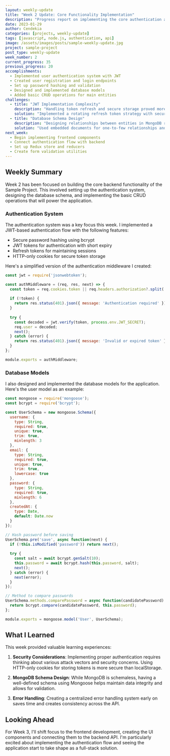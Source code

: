 ```yaml
---
layout: weekly-update
title: "Week 2 Update: Core Functionality Implementation"
description: "Progress report on implementing the core authentication and CRUD operations"
date: 2023-01-29
author: Cendekia
categories: [projects, weekly-update]
tags: [javascript, node.js, authentication, api]
image: /assets/images/posts/sample-weekly-update.jpg
project: sample-project
post_type: weekly-update
week_number: 2
current_progress: 35
previous_progress: 20
accomplishments:
  - Implemented user authentication system with JWT
  - Created user registration and login endpoints
  - Set up password hashing and validation
  - Designed and implemented database models
  - Added basic CRUD operations for main entities
challenges:
  - title: "JWT Implementation Complexity"
    description: "Handling token refresh and secure storage proved more complex than anticipated."
    solution: "Implemented a rotating refresh token strategy with secure HTTP-only cookies for better security."
  - title: "Database Schema Design"
    description: "Designing relationships between entities in MongoDB required careful consideration."
    solution: "Used embedded documents for one-to-few relationships and references for one-to-many relationships."
next_week:
  - Begin implementing frontend components
  - Connect authentication flow with backend
  - Set up Redux store and reducers
  - Create form validation utilities
---
```


## Weekly Summary

Week 2 has been focused on building the core backend functionality of the Sample Project. This involved setting up the authentication system, designing the database schema, and implementing the basic CRUD operations that will power the application.

### Authentication System

The authentication system was a key focus this week. I implemented a JWT-based authentication flow with the following features:

- Secure password hashing using bcrypt
- JWT tokens for authentication with short expiry
- Refresh tokens for maintaining sessions
- HTTP-only cookies for secure token storage

Here's a simplified version of the authentication middleware I created:

```javascript
const jwt = require('jsonwebtoken');

const authMiddleware = (req, res, next) => {
  const token = req.cookies.token || req.headers.authorization?.split(' ')[1];
  
  if (!token) {
    return res.status(401).json({ message: 'Authentication required' });
  }
  
  try {
    const decoded = jwt.verify(token, process.env.JWT_SECRET);
    req.user = decoded;
    next();
  } catch (error) {
    return res.status(401).json({ message: 'Invalid or expired token' });
  }
};

module.exports = authMiddleware;
```

### Database Models

I also designed and implemented the database models for the application. Here's the user model as an example:

```javascript
const mongoose = require('mongoose');
const bcrypt = require('bcrypt');

const UserSchema = new mongoose.Schema({
  username: {
    type: String,
    required: true,
    unique: true,
    trim: true,
    minlength: 3
  },
  email: {
    type: String,
    required: true,
    unique: true,
    trim: true,
    lowercase: true
  },
  password: {
    type: String,
    required: true,
    minlength: 6
  },
  createdAt: {
    type: Date,
    default: Date.now
  }
});

// Hash password before saving
UserSchema.pre('save', async function(next) {
  if (!this.isModified('password')) return next();
  
  try {
    const salt = await bcrypt.genSalt(10);
    this.password = await bcrypt.hash(this.password, salt);
    next();
  } catch (error) {
    next(error);
  }
});

// Method to compare passwords
UserSchema.methods.comparePassword = async function(candidatePassword) {
  return bcrypt.compare(candidatePassword, this.password);
};

module.exports = mongoose.model('User', UserSchema);
```

## What I Learned

This week provided valuable learning experiences:

1. **Security Considerations**: Implementing proper authentication requires thinking about various attack vectors and security concerns. Using HTTP-only cookies for storing tokens is more secure than localStorage.

2. **MongoDB Schema Design**: While MongoDB is schemaless, having a well-defined schema using Mongoose helps maintain data integrity and allows for validation.

3. **Error Handling**: Creating a centralized error handling system early on saves time and creates consistency across the API.

## Looking Ahead

For Week 3, I'll shift focus to the frontend development, creating the UI components and connecting them to the backend API. I'm particularly excited about implementing the authentication flow and seeing the application start to take shape as a full-stack solution. 